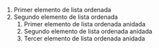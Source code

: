 1. Primer elemento de lista ordenada
1. Segundo elemento de lista ordenada
   1. Primer elemento de lista ordenada anidada
   1. Segundo elemento de lista ordenada anidada
   1. Tercer elemento de lista ordenada anidada
